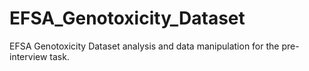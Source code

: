 # EFSA_Genotoxicity_Dataset

EFSA Genotoxicity Dataset analysis and data manipulation for the pre-interview task.
